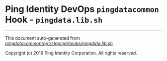 
# Ping Identity DevOps `pingdatacommon` Hook - `pingdata.lib.sh`

---
This document auto-generated from _[pingdatacommon/opt/staging/hooks/pingdata.lib.sh](https://github.com/pingidentity/pingidentity-docker-builds/blob/master/pingdatacommon/opt/staging/hooks/pingdata.lib.sh)_

Copyright (c)  2019 Ping Identity Corporation. All rights reserved.

